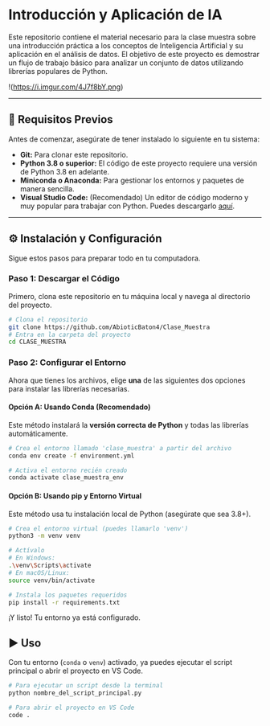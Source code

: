 # Introducción y Aplicación de IA

Este repositorio contiene el material necesario para la clase muestra sobre una introducción práctica a los conceptos de Inteligencia Artificial y su aplicación en el análisis de datos. El objetivo de este proyecto es demostrar un flujo de trabajo básico para analizar un conjunto de datos utilizando librerías populares de Python.

!(https://i.imgur.com/4J7f8bY.png)


***

## 🚀 Requisitos Previos

Antes de comenzar, asegúrate de tener instalado lo siguiente en tu sistema:

* **Git:** Para clonar este repositorio.
* **Python 3.8 o superior:** El código de este proyecto requiere una versión de Python 3.8 en adelante.
* **Miniconda o Anaconda:** Para gestionar los entornos y paquetes de manera sencilla.
* **Visual Studio Code:** (Recomendado) Un editor de código moderno y muy popular para trabajar con Python. Puedes descargarlo [aquí](https://code.visualstudio.com/).

***

## ⚙️ Instalación y Configuración

Sigue estos pasos para preparar todo en tu computadora.

### Paso 1: Descargar el Código

Primero, clona este repositorio en tu máquina local y navega al directorio del proyecto.

```bash
# Clona el repositorio
git clone https://github.com/AbioticBaton4/Clase_Muestra
# Entra en la carpeta del proyecto
cd CLASE_MUESTRA
```
### Paso 2: Configurar el Entorno

Ahora que tienes los archivos, elige **una** de las siguientes dos opciones para instalar las librerías necesarias.

#### Opción A: Usando Conda (Recomendado)

Este método instalará la **versión correcta de Python** y todas las librerías automáticamente.

```bash
# Crea el entorno llamado 'clase_muestra' a partir del archivo
conda env create -f environment.yml

# Activa el entorno recién creado
conda activate clase_muestra_env
```

#### Opción B: Usando pip y Entorno Virtual

Este método usa tu instalación local de Python (asegúrate que sea 3.8+).

```bash
# Crea el entorno virtual (puedes llamarlo 'venv')
python3 -m venv venv

# Actívalo
# En Windows:
.\venv\Scripts\activate
# En macOS/Linux:
source venv/bin/activate

# Instala los paquetes requeridos
pip install -r requirements.txt
```

¡Y listo! Tu entorno ya está configurado.

## ▶️ Uso

Con tu entorno (`conda` o `venv`) activado, ya puedes ejecutar el script principal o abrir el proyecto en VS Code.

```bash
# Para ejecutar un script desde la terminal
python nombre_del_script_principal.py

# Para abrir el proyecto en VS Code
code .
```